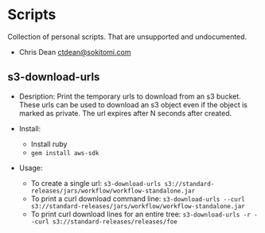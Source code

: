 # Scripts

Collection of personal scripts.  That are unsupported and
undocumented.

- Chris Dean <ctdean@sokitomi.com>

## s3-download-urls

- Desription: Print the temporary urls to download from an s3 bucket.
  These urls can be used to download an s3 object even if the object
  is marked as private.  The url expires after N seconds after
  created.

- Install:
  - Install ruby
  - `gem install aws-sdk`

- Usage:
  - To create a single url:  `s3-download-urls s3://standard-releases/jars/workflow/workflow-standalone.jar`
  - To print a curl download command line: `s3-download-urls --curl s3://standard-releases/jars/workflow/workflow-standalone.jar`
  - To print curl download lines for an entire tree: `s3-download-urls -r --curl s3://standard-releases/releases/foe`
